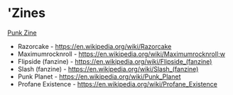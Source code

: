 # 'Zines

  [Punk Zine](https://en.wikipedia.org/wiki/Punk_zine)

  - Razorcake - https://en.wikipedia.org/wiki/Razorcake
  - Maximumrocknroll - https://en.wikipedia.org/wiki/Maximumrocknroll;w
  - Flipside (fanzine) - https://en.wikipedia.org/wiki/Flipside_(fanzine)
  - Slash (fanzine) - https://en.wikipedia.org/wiki/Slash_(fanzine)
  - Punk Planet - https://en.wikipedia.org/wiki/Punk_Planet
  - Profane Existence - https://en.wikipedia.org/wiki/Profane_Existence
